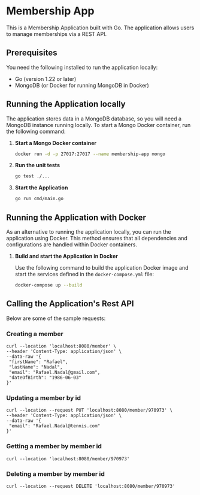 # Membership App

This is a Membership Application built with Go. The application allows users to manage memberships via a REST API.

## Prerequisites
You need the following installed to run the application locally:
- Go (version 1.22 or later)
- MongoDB (or Docker for running MongoDB in Docker)


## Running the Application locally

The application stores data in a MongoDB database, so you will need a MongoDB instance running locally. To start a Mongo Docker container, run the following command:

1. **Start a Mongo Docker container**
   ```sh
   docker run -d -p 27017:27017 --name membership-app mongo
   ```

2. **Run the unit tests**
   ```sh
   go test ./...
   ```

3. **Start the Application**
   ```sh
   go run cmd/main.go
   ```


## Running the Application with Docker
As an alternative to running the application locally, you can run the application using Docker. This method ensures that all dependencies and configurations are handled within Docker containers.

1. **Build and start the Application in Docker**

   Use the following command to build the application Docker image and start the services defined in the `docker-compose.yml` file:

   ```sh
   docker-compose up --build
   ```


## Calling the Application's Rest API

Below are some of the sample requests:

### Creating a member
```
curl --location 'localhost:8080/member' \
--header 'Content-Type: application/json' \
--data-raw '{
 "firstName": "Rafael",
 "lastName": "Nadal",
 "email": "Rafael.Nadal@gmail.com",
 "dateOfBirth": "1986-06-03"
}' 
```

### Updating a member by id
```
curl --location --request PUT 'localhost:8080/member/970973' \
--header 'Content-Type: application/json' \
--data-raw '{
 "email": "Rafael.Nadal@tennis.com"
}'
```

### Getting a member by member id
```
curl --location 'localhost:8080/member/970973'
```

### Deleting a member by member id
```
curl --location --request DELETE 'localhost:8080/member/970973'
```